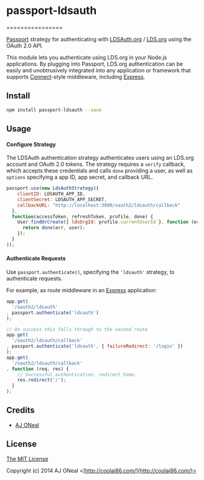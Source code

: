 # passport-ldsauth
================

[Passport](http://passportjs.org/) strategy for authenticating with
[LDSAuth.org](http://ldsauth.org/) / [LDS.org](http://lds.org/) using the OAuth 2.0 API.

This module lets you authenticate using LDS.org in your Node.js applications.
By plugging into Passport, LDS.org authentication can be easily and
unobtrusively integrated into any application or framework that supports
[Connect](http://www.senchalabs.org/connect/)-style middleware, including
[Express](http://expressjs.com/).

## Install

```bash
npm install passport-ldsauth --save
```

## Usage

#### Configure Strategy

The LDSAuth authentication strategy authenticates users using an LDS.org
account and OAuth 2.0 tokens.  The strategy requires a `verify` callback, which
accepts these credentials and calls `done` providing a user, as well as
`options` specifying a app ID, app secret, and callback URL.

```javascript
passport.use(new LdsAuthStrategy({
    clientID: LDSAUTH_APP_ID,
    clientSecret: LDSAUTH_APP_SECRET,
    callbackURL: "http://localhost:3000/oauth2/ldsauth/callback"
  },
  function(accessToken, refreshToken, profile, done) {
    User.findOrCreate({ ldsOrgId: profile.currentUserId }, function (err, user) {
      return done(err, user);
    });
  }
));
```

#### Authenticate Requests

Use `passport.authenticate()`, specifying the `'ldsauth'` strategy, to
authenticate requests.

For example, as route middleware in an [Express](http://expressjs.com/)
application:

```javascript
app.get(
  '/oauth2/ldsauth'
, passport.authenticate('ldsauth')
);

// On success this falls through to the second route
app.get(
  '/oauth2/ldsauth/callback'
, passport.authenticate('ldsauth', { failureRedirect: '/login' })
);
app.get(
  '/oauth2/ldsauth/callback'
, function (req, res) {
    // Successful authentication, redirect home.
    res.redirect('/');
  }
);
```

## Credits

  - [AJ ONeal](http://github.com/coolaj86)

## License

[The MIT License](http://opensource.org/licenses/Apache-2.0)

Copyright (c) 2014 AJ ONeal <[http://coolaj86.com/](http://coolaj86.com/)>
